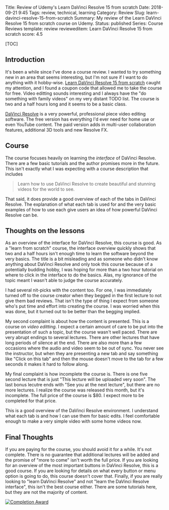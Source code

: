 Title: Review of Udemy's Learn DaVinci Resolve 15 from scratch
Date: 2018-09-21 9:45
Tags: review, technical, learning
Category: Review
Slug: learn-davinci-resolve-15-from-scratch
Summary: My review of the Learn DaVinci Resolve 15 from scratch course on Udemy.
Status: published
Series: Course Reviews
template: review
revieweditem: Learn DaVinci Resolve 15 from scratch
score: 4.5

[TOC]

## Introduction

It's been a while since I've done a course review. I wanted to try something new in an area that seems interesting, but I'm not sure if I want to do anything with it hobby-wise. [Learn DaVinci Resolve 15 from scratch][1] caught my attention, and I found a coupon code that allowed me to take the course for free. Video editting sounds interesting and I always have the "do something with family videos" on my very distant TODO list. The course is two and a half hours long and it seems to be a basic class.

[DaVinci Resolve][2] is a very powerful, professional piece video editing software. The free version has everything I'd ever need for home use or even YouTube content. The paid version adds in multi-user collaboration features, additional 3D tools and new Resolve FX.

## Course

The course focuses heavily on learning the *interface* of DaVinci Resolve. There are a few basic tutorials and the author promises more in the future. This isn't exactly what I was expecting with a course description that includes

> Learn how to use DaVinci Resolve to create beautiful and stunning videos for the world to see.

That said, it does provide a good overview of each of the tabs in DaVinci Resolve. The explanation of what each tab is used for and the very basic examples of how to use each give users an idea of how powerful DaVinci Resolve can be.

## Thoughts on the lessons

As an overview of the interface for DaVinci Resolve, this course is good. As a "learn from scratch" course, the interface overview quickly shows that two and a half hours isn't enough time to learn the software beyond the very basics. The title is a bit misleading and as someone who didn't know anything about DaVinci Resolve and only took this course because of a potentially budding hobby, I was hoping for more than a two hour tutorial on where to click in the interface to do the basics. Alas, my ignorance of the topic meant I wasn't able to judge the course accurately.

I had several nit-picks with the content too. For one, I was immediately turned off to the course creator when they begged in the first lecture to not give them bad reviews. That isn't the type of thing I expect from someone who's put time and effort into creating the course. I was worried when this was done, but it turned out to be better than the begging implied.

My second complaint is about how the content is presented. This is a course on *video editting*. I expect a certain amount of care to be put into the presentation of such a topic, but the course wasn't well paced. There are very abrupt endings to several lectures. There are other lectures that have long periods of silence at the end. There are also more than a few occasions where the audio and video seem to be out of sync. You never see the instructor, but when they are presenting a new tab and say something like "Click on this tab" and then the mouse doesn't move to the tab for a few seconds it makes it hard to follow along.

My final complaint is how incomplete the course is. There is one five second lecture that is just "This lecture will be uploaded very soon". The last bonus lecutre ends with "See you at the next lecture", but there are no more lectures. I realize the course was released this month, but it's incomplete. The full price of the course is $80. I expect more to be completed for that price.

This is a good overview of the DaVinci Resolve environment. I understand what each tab is and how I can use them for basic edits. I feel comfortable enough to make a very simple video with some home videos now.

## Final Thoughts

If you are paying for the course, you should avoid it for a while. It's not complete. There is no guarantee that additional lectures will be added and the promise of "more to come" isn't worth the full price. If you are looking for an overview of the most important buttons in DaVinci Resolve, this is a good course. If you are looking for details on what every button or menu option is going to do, this course doesn't cover that. Finally, if you are really looking to "learn DaVinci Resolve" and not "learn the DaVinci Resolve interface", this isn't the best course either. There are some tutorials here, but they are not the majority of content.

[![Completion Award][3]][4]



 [1]: https://www.udemy.com/davinci-resolve-15-from-scratch/
 [2]: https://www.blackmagicdesign.com/products/davinciresolve/
 [3]: {attach}images/udemy-learn-davinci-resolve-15-from-scratch.jpg
 [4]: https://ude.my/UC-SMH6Q3ET
